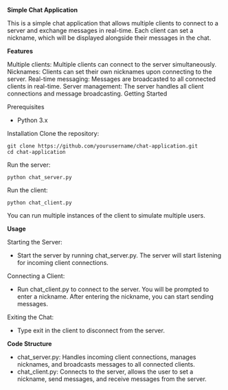 **Simple Chat Application**

This is a simple chat application that allows multiple clients to connect to a server and exchange messages in real-time. Each client can set a nickname, which will be displayed alongside their messages in the chat.

**Features**

Multiple clients: Multiple clients can connect to the server simultaneously.
Nicknames: Clients can set their own nicknames upon connecting to the server.
Real-time messaging: Messages are broadcasted to all connected clients in real-time.
Server management: The server handles all client connections and message broadcasting.
Getting Started

Prerequisites
- Python 3.x

Installation
Clone the repository:
```
git clone https://github.com/yourusername/chat-application.git
cd chat-application
```
Run the server:
```
python chat_server.py
```
Run the client:
```
python chat_client.py
```
You can run multiple instances of the client to simulate multiple users.

**Usage**

Starting the Server:
- Start the server by running chat_server.py. The server will start listening for incoming client connections.

Connecting a Client:
- Run chat_client.py to connect to the server. You will be prompted to enter a nickname. After entering the nickname, you can start sending messages.

Exiting the Chat:
- Type exit in the client to disconnect from the server.

**Code Structure**

- chat_server.py: Handles incoming client connections, manages nicknames, and broadcasts messages to all connected clients.
- chat_client.py: Connects to the server, allows the user to set a nickname, send messages, and receive messages from the server.
